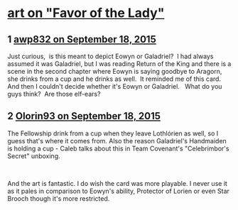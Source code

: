 # [art on &quot;Favor of the Lady&quot;](https://community.fantasyflightgames.com/topic/188825-art-on-favor-of-the-lady/)

## 1 [awp832 on September 18, 2015](https://community.fantasyflightgames.com/topic/188825-art-on-favor-of-the-lady/?do=findComment&comment=1804151)

Just curious,  is this meant to depict Eowyn or Galadriel?  I had always assumed it was Galadriel, but I was reading Return of the King and there is a scene in the second chapter where Eowyn is saying goodbye to Aragorn, she drinks from a cup and he drinks as well.  It reminded me of this card.   And then I couldn't decide whether it's Eowyn or Galadriel.   What do you guys think?  Are those elf-ears?

## 2 [Olorin93 on September 18, 2015](https://community.fantasyflightgames.com/topic/188825-art-on-favor-of-the-lady/?do=findComment&comment=1804281)

The Fellowship drink from a cup when they leave Lothlórien as well, so I guess that's where it comes from. Also the reason Galadriel's Handmaiden is holding a cup - Caleb talks about this in Team Covenant's "Celebrimbor's Secret" unboxing.

 

And the art is fantastic. I do wish the card was more playable. I never use it as it pales in comparison to Eowyn's ability, Protector of Lorien or even Star Brooch though it's more restricted.


